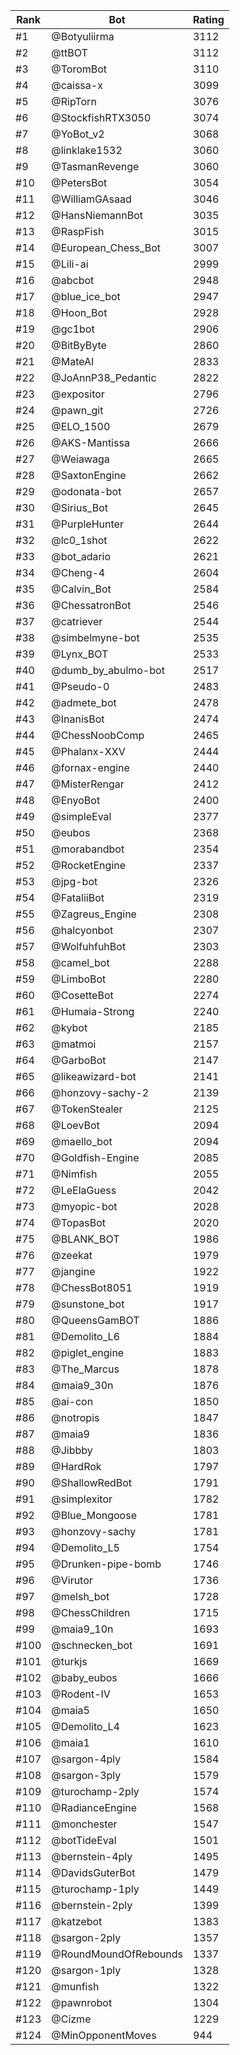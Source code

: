 Rank|Bot|Rating
---|---|---
#1|@Botyuliirma|3112
#2|@ttBOT|3112
#3|@ToromBot|3110
#4|@caissa-x|3099
#5|@RipTorn|3076
#6|@StockfishRTX3050|3074
#7|@YoBot_v2|3068
#8|@linklake1532|3060
#9|@TasmanRevenge|3060
#10|@PetersBot|3054
#11|@WilliamGAsaad|3046
#12|@HansNiemannBot|3035
#13|@RaspFish|3015
#14|@European_Chess_Bot|3007
#15|@Lili-ai|2999
#16|@abcbot|2948
#17|@blue_ice_bot|2947
#18|@Hoon_Bot|2928
#19|@gc1bot|2906
#20|@BitByByte|2860
#21|@MateAI|2833
#22|@JoAnnP38_Pedantic|2822
#23|@expositor|2796
#24|@pawn_git|2726
#25|@ELO_1500|2679
#26|@AKS-Mantissa|2666
#27|@Weiawaga|2665
#28|@SaxtonEngine|2662
#29|@odonata-bot|2657
#30|@Sirius_Bot|2645
#31|@PurpleHunter|2644
#32|@lc0_1shot|2622
#33|@bot_adario|2621
#34|@Cheng-4|2604
#35|@Calvin_Bot|2584
#36|@ChessatronBot|2546
#37|@catriever|2544
#38|@simbelmyne-bot|2535
#39|@Lynx_BOT|2533
#40|@dumb_by_abulmo-bot|2517
#41|@Pseudo-0|2483
#42|@admete_bot|2478
#43|@InanisBot|2474
#44|@ChessNoobComp|2465
#45|@Phalanx-XXV|2444
#46|@fornax-engine|2440
#47|@MisterRengar|2412
#48|@EnyoBot|2400
#49|@simpleEval|2377
#50|@eubos|2368
#51|@morabandbot|2354
#52|@RocketEngine|2337
#53|@jpg-bot|2326
#54|@FataliiBot|2319
#55|@Zagreus_Engine|2308
#56|@halcyonbot|2307
#57|@WolfuhfuhBot|2303
#58|@camel_bot|2288
#59|@LimboBot|2280
#60|@CosetteBot|2274
#61|@Humaia-Strong|2240
#62|@kybot|2185
#63|@matmoi|2157
#64|@GarboBot|2147
#65|@likeawizard-bot|2141
#66|@honzovy-sachy-2|2139
#67|@TokenStealer|2125
#68|@LoevBot|2094
#69|@maello_bot|2094
#70|@Goldfish-Engine|2085
#71|@Nimfish|2055
#72|@LeElaGuess|2042
#73|@myopic-bot|2028
#74|@TopasBot|2020
#75|@BLANK_BOT|1986
#76|@zeekat|1979
#77|@jangine|1922
#78|@ChessBot8051|1919
#79|@sunstone_bot|1917
#80|@QueensGamBOT|1886
#81|@Demolito_L6|1884
#82|@piglet_engine|1883
#83|@The_Marcus|1878
#84|@maia9_30n|1876
#85|@ai-con|1850
#86|@notropis|1847
#87|@maia9|1836
#88|@Jibbby|1803
#89|@HardRok|1797
#90|@ShallowRedBot|1791
#91|@simplexitor|1782
#92|@Blue_Mongoose|1781
#93|@honzovy-sachy|1781
#94|@Demolito_L5|1754
#95|@Drunken-pipe-bomb|1746
#96|@Virutor|1736
#97|@melsh_bot|1728
#98|@ChessChildren|1715
#99|@maia9_10n|1693
#100|@schnecken_bot|1691
#101|@turkjs|1669
#102|@baby_eubos|1666
#103|@Rodent-IV|1653
#104|@maia5|1650
#105|@Demolito_L4|1623
#106|@maia1|1610
#107|@sargon-4ply|1584
#108|@sargon-3ply|1579
#109|@turochamp-2ply|1574
#110|@RadianceEngine|1568
#111|@monchester|1547
#112|@botTideEval|1501
#113|@bernstein-4ply|1495
#114|@DavidsGuterBot|1479
#115|@turochamp-1ply|1449
#116|@bernstein-2ply|1399
#117|@katzebot|1383
#118|@sargon-2ply|1357
#119|@RoundMoundOfRebounds|1337
#120|@sargon-1ply|1328
#121|@munfish|1322
#122|@pawnrobot|1304
#123|@Cizme|1229
#124|@MinOpponentMoves|944
